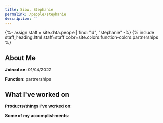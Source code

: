 ```yaml
---
title: Siow, Stephanie
permalink: /people/stephanie
description: ""
---
```


{%- assign staff = site.data.people | find: "id", "stephanie" -%}
{% include staff_heading.html staff=staff color=site.colors.function-colors.partnerships %}

## About Me

**Joined on**: 01/04/2022

**Function**: partnerships

## What I've worked on

**Products/things I've worked on**:


**Some of my accomplishments**:

